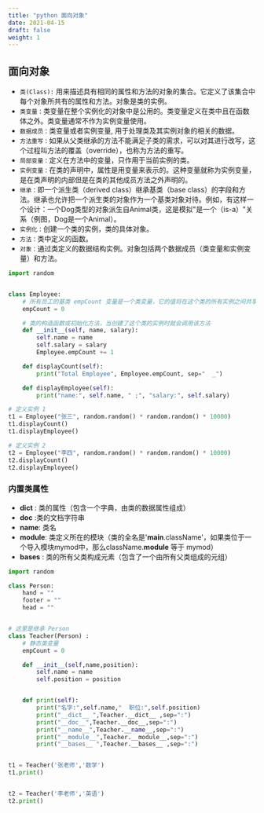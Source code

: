 ```yaml
---
title: "python 面向对象"
date: 2021-04-15
draft: false
weight: 1
---
```



## 面向对象

*   `类(Class):` 用来描述具有相同的属性和方法的对象的集合。它定义了该集合中每个对象所共有的属性和方法。对象是类的实例。
*   `类变量：`类变量在整个实例化的对象中是公用的。类变量定义在类中且在函数体之外。类变量通常不作为实例变量使用。
*   `数据成员：`类变量或者实例变量, 用于处理类及其实例对象的相关的数据。
*   `方法重写：`如果从父类继承的方法不能满足子类的需求，可以对其进行改写，这个过程叫方法的覆盖（override），也称为方法的重写。
*   `局部变量：`定义在方法中的变量，只作用于当前实例的类。
*   `实例变量：`在类的声明中，属性是用变量来表示的。这种变量就称为实例变量，是在类声明的内部但是在类的其他成员方法之外声明的。
*   `继承：`即一个派生类（derived class）继承基类（base class）的字段和方法。继承也允许把一个派生类的对象作为一个基类对象对待。例如，有这样一个设计：一个Dog类型的对象派生自Animal类，这是模拟"是一个（is-a）"关系（例图，Dog是一个Animal）。
*   `实例化：`创建一个类的实例，类的具体对象。
*   `方法：`类中定义的函数。
*   `对象：`通过类定义的数据结构实例。对象包括两个数据成员（类变量和实例变量）和方法。


```python
import random


class Employee:
    # 所有员工的基类 empCount 变量是一个类变量，它的值将在这个类的所有实例之间共享
    empCount = 0

    # 类的构造函数或初始化方法，当创建了这个类的实例时就会调用该方法
    def __init__(self, name, salary):
        self.name = name
        self.salary = salary
        Employee.empCount += 1

    def displayCount(self):
        print("Total Employee", Employee.empCount, sep="  _")

    def displayEmployee(self):
        print("name:", self.name, " ;", "salary:", self.salary)

# 定义实例 1
t1 = Employee("张三", random.random() * random.random() * 10000)
t1.displayCount()
t1.displayEmployee()

# 定义实例 2
t2 = Employee("李四", random.random() * random.random() * 10000)
t2.displayCount()
t2.displayEmployee()
```

### 内置类属性

*   __dict__ : 类的属性（包含一个字典，由类的数据属性组成）
*   __doc__ :类的文档字符串
*   __name__: 类名
*   __module__: 类定义所在的模块（类的全名是'__main__.className'，如果类位于一个导入模块mymod中，那么className.__module__ 等于 mymod）
*   __bases__ : 类的所有父类构成元素（包含了一个由所有父类组成的元组）


```python
import random

class Person:
    hand = ""
    footer = ""
    head = ""


# 这里是继承 Person
class Teacher(Person) :
    # 静态类变量
    empCount = 0

    def __init__(self,name,position):
        self.name = name
        self.position = position


    def print(self):
        print("名字:",self.name,"  职位:",self.position)
        print("__dict__ ",Teacher.__dict__ ,sep=":")
        print("__doc__",Teacher.__doc__,sep=":")
        print("__name__",Teacher.__name__,sep=":")
        print("__module__",Teacher.__module__,sep=":")
        print("__bases__ ",Teacher.__bases__ ,sep=":")


t1 = Teacher('张老师','数学')
t1.print()


t2 = Teacher('李老师','英语')
t2.print()

```
